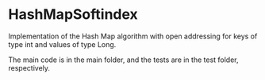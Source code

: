 # HashMapSoftindex

Implementation of the Hash Map algorithm with open addressing for keys of type int and values of type Long.

The main code is in the main folder, and the tests are in the test folder, respectively.
